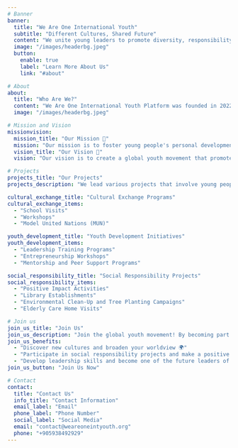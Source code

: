 ```yaml
---
# Banner
banner:
  title: "We Are One International Youth"
  subtitle: "Different Cultures, Shared Future"
  content: "We unite young leaders to promote diversity, responsibility, and a sustainable future"
  image: "/images/headerbg.jpeg"
  button:
    enable: true
    label: "Learn More About Us"
    link: "#about"

# About
about:
  title: "Who Are We?"
  content: "We Are One International Youth Platform was founded in 2022 at Bursa Uludağ University, emerging from a multicultural community. Our aim is to support the personal development of young people, encourage them to contribute to society as global citizens, promote intercultural dialogue, and involve them in social responsibility projects. Through various activities, workshops, and collaborative initiatives, We Are One fosters an inclusive environment where young individuals from different cultural backgrounds can exchange ideas and perspectives. By engaging in educational and leadership programs, participants not only enhance their skills but also become ambassadors of change, advocating for unity and mutual understanding in an increasingly interconnected world. The platform serves as a bridge, connecting youth with opportunities to positively impact both local and international communities."
  image: "/images/headerbg.jpeg"

# Mission and Vision
missionvision:
  mission_title: "Our Mission 🎯"
  mission: "Our mission is to foster young people's personal development, encouraging social responsibility, cultural diversity, and leadership. We aim to prepare them to tackle social, environmental, and community challenges with a future-focused mindset."
  vision_title: "Our Vision 🚀"
  vision: "Our vision is to create a global youth movement that promotes intercultural dialogue, tolerance, and solidarity. We aim to raise leaders who advocate for peace, sustainable development, and actively contribute to society."

# Projects 
projects_title: "Our Projects"
projects_description: "We lead various projects that involve young people in contributing to society and the environment."

cultural_exchange_title: "Cultural Exchange Programs"
cultural_exchange_items:
  - "School Visits"
  - "Workshops"
  - "Model United Nations (MUN)"

youth_development_title: "Youth Development Initiatives"
youth_development_items:
  - "Leadership Training Programs"
  - "Entrepreneurship Workshops"
  - "Mentorship and Peer Support Programs"

social_responsibility_title: "Social Responsibility Projects"
social_responsibility_items:
  - "Positive Impact Activities"
  - "Library Establishments"
  - "Environmental Clean-Up and Tree Planting Campaigns"
  - "Elderly Care Home Visits"

# Join us
join_us_title: "Join Us"
join_us_description: "Join the global youth movement! By becoming part of We Are One, you can:"
join_us_benefits:
  - "Discover new cultures and broaden your worldview 🌍"
  - "Participate in social responsibility projects and make a positive impact on society 🤝"
  - "Develop leadership skills and become one of the future leaders of the world 🌟"
join_us_button: "Join Us Now"

# Contact
contact:
  title: "Contact Us"
  info_title: "Contact Information"
  email_label: "Email"
  phone_label: "Phone Number"
  social_label: "Social Media"
  email: "contact@weareoneintyouth.org"
  phone: "+905938492929"
---
```

